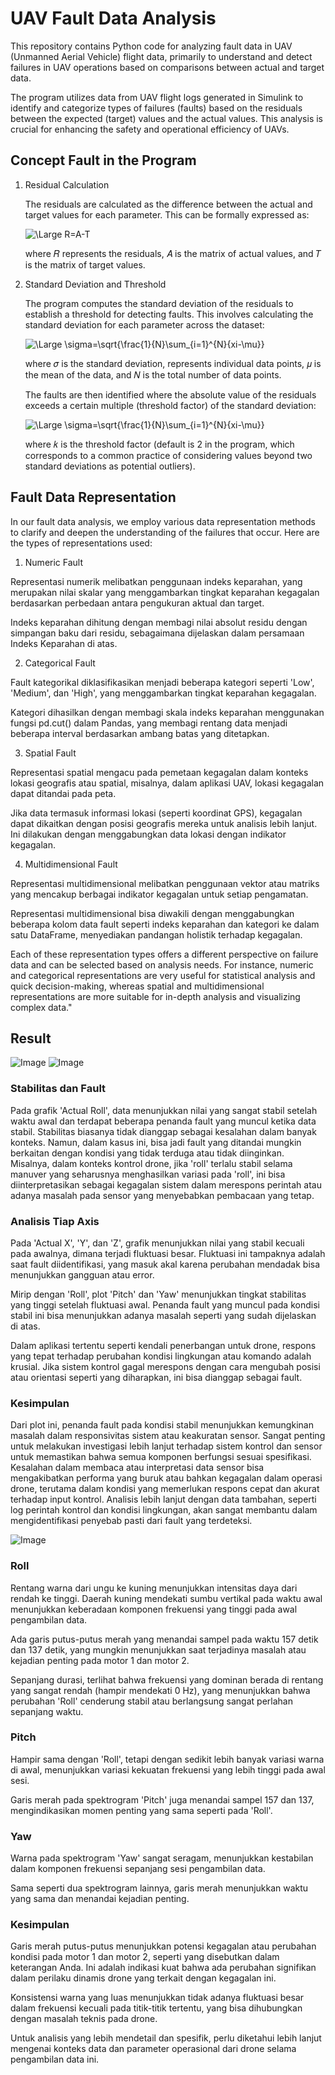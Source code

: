 # UAV Fault Data Analysis

This repository contains Python code for analyzing fault data in UAV (Unmanned Aerial Vehicle) flight data, primarily to understand and detect failures in UAV operations based on comparisons between actual and target data.

The program utilizes data from UAV flight logs generated in Simulink to identify and categorize types of failures (faults) based on the residuals between the expected (target) values and the actual values. This analysis is crucial for enhancing the safety and operational efficiency of UAVs.

## Concept Fault in the Program
1. Residual Calculation
   
    The residuals are calculated as the difference between the actual and target values for each parameter. This can be formally expressed as:

    ![\Large R=A-T](https://latex.codecogs.com/svg.latex?\Large&space;R=A-T) 

    where 𝑅 represents the residuals, 𝐴 is the matrix of actual values, and 𝑇 is the matrix of target values.

2. Standard Deviation and Threshold

    The program computes the standard deviation of the residuals to establish a threshold for detecting faults. This involves calculating the standard deviation for each parameter across the dataset:
    
    ![\Large \sigma=\sqrt{\frac{1}{N}\sum_{i=1}^{N}{xi-\mu}}](https://latex.codecogs.com/svg.latex?\Large&space;\sigma=\sqrt{\frac{1}{N}\sum_{i=1}^{N}{xi-\mu}}) 

    where 𝜎 is the standard deviation, represents individual data points, 𝜇 is the mean of the data, and 𝑁 is the total number of data points.

    The faults are then identified where the absolute value of the residuals exceeds a certain multiple (threshold factor) of the standard deviation:

    ![\Large \sigma=\sqrt{\frac{1}{N}\sum_{i=1}^{N}{xi-\mu}}](https://latex.codecogs.com/svg.latex?\Large&space;{if}|R_i|>k.\sigma) 

    where 𝑘 is the threshold factor (default is 2 in the program, which corresponds to a common practice of considering values beyond two standard deviations as potential outliers).

## Fault Data Representation
In our fault data analysis, we employ various data representation methods to clarify and deepen the understanding of the failures that occur. Here are the types of representations used:

1. Numeric Fault 

Representasi numerik melibatkan penggunaan indeks keparahan, yang merupakan nilai skalar yang menggambarkan tingkat keparahan kegagalan berdasarkan perbedaan antara pengukuran aktual dan target.

Indeks keparahan dihitung dengan membagi nilai absolut residu dengan simpangan baku dari residu, sebagaimana dijelaskan dalam persamaan Indeks Keparahan di atas.

2. Categorical Fault 

Fault kategorikal diklasifikasikan menjadi beberapa kategori seperti 'Low', 'Medium', dan 'High', yang menggambarkan tingkat keparahan kegagalan.

Kategori dihasilkan dengan membagi skala indeks keparahan menggunakan fungsi pd.cut() dalam Pandas, yang membagi rentang data menjadi beberapa interval berdasarkan ambang batas yang ditetapkan.

3. Spatial Fault 

Representasi spatial mengacu pada pemetaan kegagalan dalam konteks lokasi geografis atau spatial, misalnya, dalam aplikasi UAV, lokasi kegagalan dapat ditandai pada peta.

Jika data termasuk informasi lokasi (seperti koordinat GPS), kegagalan dapat dikaitkan dengan posisi geografis mereka untuk analisis lebih lanjut. Ini dilakukan dengan menggabungkan data lokasi dengan indikator kegagalan.

4. Multidimensional Fault

Representasi multidimensional melibatkan penggunaan vektor atau matriks yang mencakup berbagai indikator kegagalan untuk setiap pengamatan.

Representasi multidimensional bisa diwakili dengan menggabungkan beberapa kolom data fault seperti indeks keparahan dan kategori ke dalam satu DataFrame, menyediakan pandangan holistik terhadap kegagalan.

Each of these representation types offers a different perspective on failure data and can be selected based on analysis needs. For instance, numeric and categorical representations are very useful for statistical analysis and quick decision-making, whereas spatial and multidimensional representations are more suitable for in-depth analysis and visualizing complex data."

## Result
![Image](./results/actual.png)
![Image](./results/smc.png)

### Stabilitas dan Fault
Pada grafik 'Actual Roll', data menunjukkan nilai yang sangat stabil setelah waktu awal dan terdapat beberapa penanda fault yang muncul ketika data stabil. Stabilitas biasanya tidak dianggap sebagai kesalahan dalam banyak konteks. Namun, dalam kasus ini, bisa jadi fault yang ditandai mungkin berkaitan dengan kondisi yang tidak terduga atau tidak diinginkan. Misalnya, dalam konteks kontrol drone, jika 'roll' terlalu stabil selama manuver yang seharusnya menghasilkan variasi pada 'roll', ini bisa diinterpretasikan sebagai kegagalan sistem dalam merespons perintah atau adanya masalah pada sensor yang menyebabkan pembacaan yang tetap.

### Analisis Tiap Axis
Pada 'Actual X', 'Y', dan 'Z', grafik menunjukkan nilai yang stabil kecuali pada awalnya, dimana terjadi fluktuasi besar. Fluktuasi ini tampaknya adalah saat fault diidentifikasi, yang masuk akal karena perubahan mendadak bisa menunjukkan gangguan atau error.

Mirip dengan 'Roll', plot 'Pitch' dan 'Yaw' menunjukkan tingkat stabilitas yang tinggi setelah fluktuasi awal. Penanda fault yang muncul pada kondisi stabil ini bisa menunjukkan adanya masalah seperti yang sudah dijelaskan di atas.

Dalam aplikasi tertentu seperti kendali penerbangan untuk drone, respons yang tepat terhadap perubahan kondisi lingkungan atau komando adalah krusial. Jika sistem kontrol gagal merespons dengan cara mengubah posisi atau orientasi seperti yang diharapkan, ini bisa dianggap sebagai fault.

### Kesimpulan
Dari plot ini, penanda fault pada kondisi stabil menunjukkan kemungkinan masalah dalam responsivitas sistem atau keakuratan sensor. Sangat penting untuk melakukan investigasi lebih lanjut terhadap sistem kontrol dan sensor untuk memastikan bahwa semua komponen berfungsi sesuai spesifikasi. Kesalahan dalam membaca atau interpretasi data sensor bisa mengakibatkan performa yang buruk atau bahkan kegagalan dalam operasi drone, terutama dalam kondisi yang memerlukan respons cepat dan akurat terhadap input kontrol. Analisis lebih lanjut dengan data tambahan, seperti log perintah kontrol dan kondisi lingkungan, akan sangat membantu dalam mengidentifikasi penyebab pasti dari fault yang terdeteksi.

![Image](./results/spectogram.png)

### Roll
Rentang warna dari ungu ke kuning menunjukkan intensitas daya dari rendah ke tinggi. Daerah kuning mendekati sumbu vertikal pada waktu awal menunjukkan keberadaan komponen frekuensi yang tinggi pada awal pengambilan data.

Ada garis putus-putus merah yang menandai sampel pada waktu 157 detik dan 137 detik, yang mungkin menunjukkan saat terjadinya masalah atau kejadian penting pada motor 1 dan motor 2.

Sepanjang durasi, terlihat bahwa frekuensi yang dominan berada di rentang yang sangat rendah (hampir mendekati 0 Hz), yang menunjukkan bahwa perubahan 'Roll' cenderung stabil atau berlangsung sangat perlahan sepanjang waktu.

### Pitch
Hampir sama dengan 'Roll', tetapi dengan sedikit lebih banyak variasi warna di awal, menunjukkan variasi kekuatan frekuensi yang lebih tinggi pada awal sesi.

Garis merah pada spektrogram 'Pitch' juga menandai sampel 157 dan 137, mengindikasikan momen penting yang sama seperti pada 'Roll'.

### Yaw

Warna pada spektrogram 'Yaw' sangat seragam, menunjukkan kestabilan dalam komponen frekuensi sepanjang sesi pengambilan data.

Sama seperti dua spektrogram lainnya, garis merah menunjukkan waktu yang sama dan menandai kejadian penting.

### Kesimpulan
Garis merah putus-putus menunjukkan potensi kegagalan atau perubahan kondisi pada motor 1 dan motor 2, seperti yang disebutkan dalam keterangan Anda. Ini adalah indikasi kuat bahwa ada perubahan signifikan dalam perilaku dinamis drone yang terkait dengan kegagalan ini.

Konsistensi warna yang luas menunjukkan tidak adanya fluktuasi besar dalam frekuensi kecuali pada titik-titik tertentu, yang bisa dihubungkan dengan masalah teknis pada drone.

Untuk analisis yang lebih mendetail dan spesifik, perlu diketahui lebih lanjut mengenai konteks data dan parameter operasional dari drone selama pengambilan data ini.